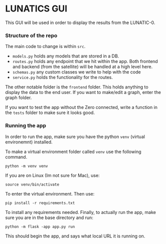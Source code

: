 # LUNATICS GUI
This GUI will be used in order to display the results from the LUNATIC-0.

### Structure of the repo
The main code to change is within `src`. 
- `models.py` holds any models that are stored in a DB.
- `routes.py` holds any endpoint that we hit within the app. Both frontend and backend (from the satellite) will be handled at a high level here.
- `schemas.py` any custom classes we write to help with the code
- `service.py` holds the functionality for the routes.

The other notable folder is the `frontend` folder. This holds anything to display the data to the end user. If you want to make/edit a graph, enter the graph folder.

If you want to test the app without the Zero connected, write a function in the `tests` folder to make sure it looks good.

### Running the app

In order to run the app, make sure you have the python `venv` (virtual environemnt) installed. 

To make a virtual environment folder called `venv` use the following command.
```
python -m venv venv
```
If you are on Linux (Im not sure for Mac), use:
```
source venv/bin/activate
```
To enter the virtual environment. Then use:
```
pip install -r requirements.txt
```
To install any requirements needed. Finally, to actually run the app, make sure you are in the base directory and run:
```
python -m flask -app app.py run
```
This should begin the app, and says what local URL it is running on. 